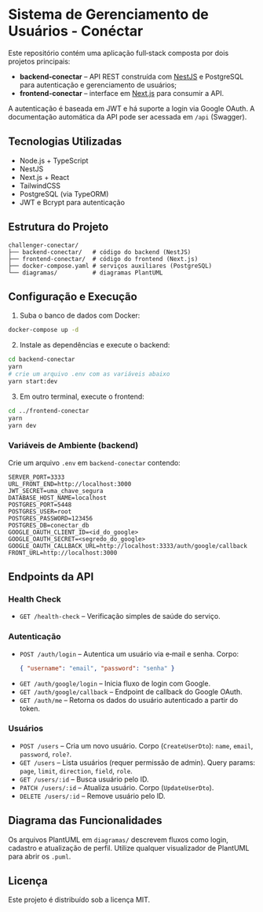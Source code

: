 # Sistema de Gerenciamento de Usuários - Conéctar

Este repositório contém uma aplicação full‑stack composta por dois projetos principais:

- **backend-conectar** – API REST construída com [NestJS](https://nestjs.com/) e PostgreSQL para autenticação e gerenciamento de usuários;
- **frontend-conectar** – interface em [Next.js](https://nextjs.org/) para consumir a API.

A autenticação é baseada em JWT e há suporte a login via Google OAuth. A documentação automática da API pode ser acessada em `/api` (Swagger).

## Tecnologias Utilizadas

- Node.js + TypeScript
- NestJS
- Next.js + React
- TailwindCSS
- PostgreSQL (via TypeORM)
- JWT e Bcrypt para autenticação

## Estrutura do Projeto

```
challenger-conectar/
├── backend-conectar/   # código do backend (NestJS)
├── frontend-conectar/  # código do frontend (Next.js)
├── docker-compose.yaml # serviços auxiliares (PostgreSQL)
└── diagramas/          # diagramas PlantUML
```

## Configuração e Execução

1. Suba o banco de dados com Docker:

```bash
docker-compose up -d
```

2. Instale as dependências e execute o backend:

```bash
cd backend-conectar
yarn
# crie um arquivo .env com as variáveis abaixo
yarn start:dev
```

3. Em outro terminal, execute o frontend:

```bash
cd ../frontend-conectar
yarn
yarn dev
```

### Variáveis de Ambiente (backend)

Crie um arquivo `.env` em `backend-conectar` contendo:

```
SERVER_PORT=3333
URL_FRONT_END=http://localhost:3000
JWT_SECRET=uma_chave_segura
DATABASE_HOST_NAME=localhost
POSTGRES_PORT=5448
POSTGRES_USER=root
POSTGRES_PASSWORD=123456
POSTGRES_DB=conectar_db
GOOGLE_OAUTH_CLIENT_ID=<id_do_google>
GOOGLE_OAUTH_SECRET=<segredo_do_google>
GOOGLE_OAUTH_CALLBACK_URL=http://localhost:3333/auth/google/callback
FRONT_URL=http://localhost:3000
```

## Endpoints da API

### Health Check

- `GET /health-check` – Verificação simples de saúde do serviço.

### Autenticação

- `POST /auth/login` – Autentica um usuário via e‑mail e senha. Corpo:
  ```json
  { "username": "email", "password": "senha" }
  ```
- `GET /auth/google/login` – Inicia fluxo de login com Google.
- `GET /auth/google/callback` – Endpoint de callback do Google OAuth.
- `GET /auth/me` – Retorna os dados do usuário autenticado a partir do token.

### Usuários

- `POST /users` – Cria um novo usuário. Corpo (`CreateUserDto`): `name`, `email`, `password`, `role?`.
- `GET /users` – Lista usuários (requer permissão de admin). Query params: `page`, `limit`, `direction`, `field`, `role`.
- `GET /users/:id` – Busca usuário pelo ID.
- `PATCH /users/:id` – Atualiza usuário. Corpo (`UpdateUserDto`).
- `DELETE /users/:id` – Remove usuário pelo ID.

## Diagrama das Funcionalidades

Os arquivos PlantUML em `diagramas/` descrevem fluxos como login, cadastro e atualização de perfil. Utilize qualquer visualizador de PlantUML para abrir os `.puml`.

## Licença

Este projeto é distribuído sob a licença MIT.

